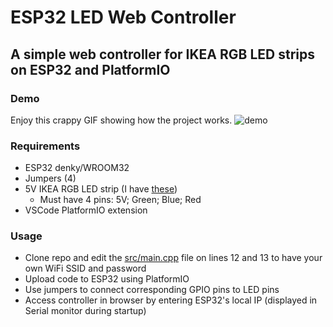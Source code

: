 # ESP32 LED Web Controller
## A simple web controller for IKEA RGB LED strips on ESP32 and PlatformIO

### Demo
Enjoy this crappy GIF showing how the project works.
![demo](https://github.com/user-attachments/assets/5e998ddd-a19d-4d09-a147-d736357edda7)


### Requirements
- ESP32 denky/WROOM32
- Jumpers (4)
- 5V IKEA RGB LED strip (I have [these](https://www.ikea.com/gb/en/p/vattensten-led-lighting-strip-multicolour-40530597/))
  - Must have 4 pins: 5V; Green; Blue; Red
- VSCode PlatformIO extension

### Usage
- Clone repo and edit the [src/main.cpp](https://github.com/j0of/ESP32-LED-Web-Controller/blob/ed80f2e9092a5800859dc90290cb40e50e5aa9be/src/main.cpp#L12) file on lines 12 and 13 to have your own WiFi SSID and password
- Upload code to ESP32 using PlatformIO
- Use jumpers to connect corresponding GPIO pins to LED pins
- Access controller in browser by entering ESP32's local IP (displayed in Serial monitor during startup)

